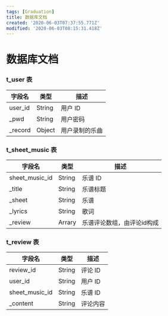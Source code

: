 ```yaml
---
tags: [Graduation]
title: 数据库文档
created: '2020-06-03T07:37:55.771Z'
modified: '2020-06-03T08:15:31.418Z'
---
```


# 数据库文档
### t_user 表
| 字段名 | 类型 | 描述 |
|  ----  | ----  | ---- |
| user_id | String | 用户 ID |
| _pwd | String | 用户密码 |
| _record | Object | 用户录制的乐曲 |
### t_sheet_music 表
| 字段名 | 类型 | 描述 |
|  ----  | ----  | ---- |
| sheet_music_id | String | 乐谱 ID |
| _title | String | 乐谱标题 |
| _sheet | String | 乐谱 |
| _lyrics | String | 歌词 |
| _review | Arrary | 乐谱评论数组，由评论id构成 |
### t_review 表
| 字段名 | 类型 | 描述 |
|  ----  | ----  | ---- |
| review_id | String | 评论 ID |
| user_id | String | 用户 ID |
| sheet_music_id | String | 乐谱 ID |
| _content | String | 评论内容 |



